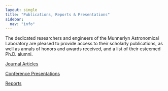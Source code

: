 ```yaml
---
layout: single
title: "Publications, Reports & Presentations"
sidebar:
  nav: "info"
---
```


The dedicated researchers and engineers of the Munnerlyn Astronomical Laboratory are pleased to provide access to their scholarly publications, as well as annals of honors and awards received, and a list of their esteemed Ph.D. alumni.

[Journal Articles](/publications/journals/)

[Conference Presentations](/publications/presentations/)

[Reports](/publications/reports/)
